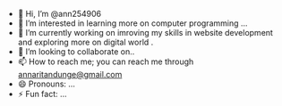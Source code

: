 - 👋 Hi, I’m @ann254906
- 👀 I’m interested in learning more on computer programming ...
- 🌱 I’m currently working on imroving my skills in website development and exploring more on digital world .
- 💞️ I’m looking to collaborate on..
- 📫 How to reach me; you can reach me through annaritandunge@gmail.com
- 😄 Pronouns: ...
- ⚡ Fun fact: ...

<!---
ann254906/ann254906 is a ✨ special ✨ repository because its `README.md` (this file) appears on your GitHub profile.
You can click the Preview link to take a look at your changes.
--->
